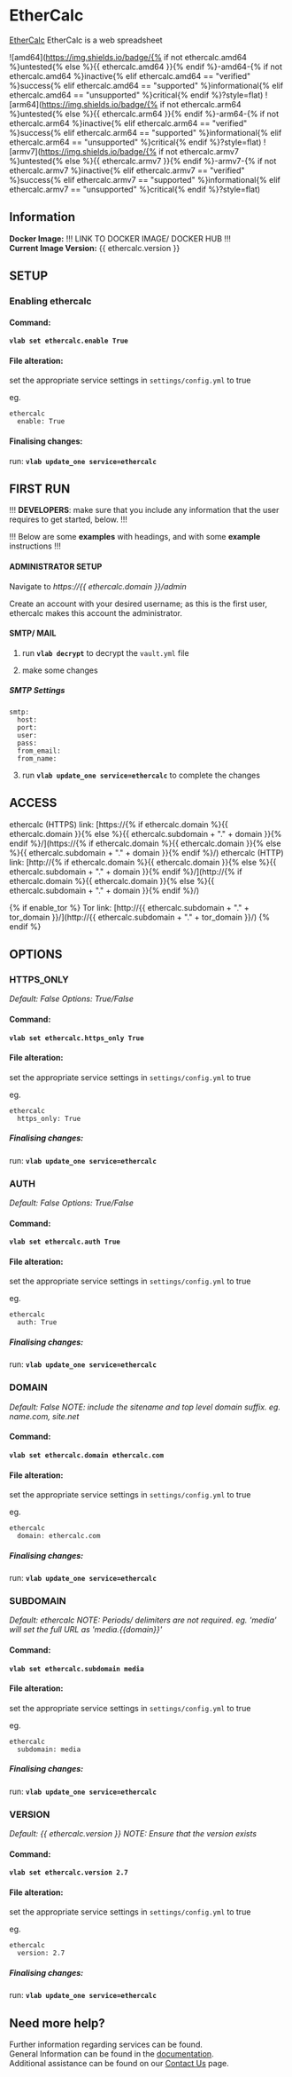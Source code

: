 # EtherCalc

[EtherCalc](https://ethercalc.net) EtherCalc is a web spreadsheet

![amd64](https://img.shields.io/badge/{% if not ethercalc.amd64 %}untested{% else %}{{ ethercalc.amd64 }}{% endif %}-amd64-{% if not ethercalc.amd64 %}inactive{% elif ethercalc.amd64 == "verified" %}success{% elif ethercalc.amd64 == "supported" %}informational{% elif ethercalc.amd64 == "unsupported" %}critical{% endif %}?style=flat)
![arm64](https://img.shields.io/badge/{% if not ethercalc.arm64 %}untested{% else %}{{ ethercalc.arm64 }}{% endif %}-arm64-{% if not ethercalc.arm64 %}inactive{% elif ethercalc.arm64 == "verified" %}success{% elif ethercalc.arm64 == "supported" %}informational{% elif ethercalc.arm64 == "unsupported" %}critical{% endif %}?style=flat)
![armv7](https://img.shields.io/badge/{% if not ethercalc.armv7 %}untested{% else %}{{ ethercalc.armv7 }}{% endif %}-armv7-{% if not ethercalc.armv7 %}inactive{% elif ethercalc.armv7 == "verified" %}success{% elif ethercalc.armv7 == "supported" %}informational{% elif ethercalc.armv7 == "unsupported" %}critical{% endif %}?style=flat)

## Information


**Docker Image:** !!! LINK TO DOCKER IMAGE/ DOCKER HUB !!!\
**Current Image Version:** {{ ethercalc.version }}

## SETUP

### Enabling ethercalc

#### Command:

**`vlab set ethercalc.enable True`**

#### File alteration:

set the appropriate service settings in `settings/config.yml` to true

eg.
```
ethercalc
  enable: True
```

#### Finalising changes:

run: **`vlab update_one service=ethercalc`**

## FIRST RUN

!!! **DEVELOPERS**: make sure that you include any information that the user requires to get started, below. !!!

!!! Below are some **examples** with headings, and with some **example** instructions !!!

#### ADMINISTRATOR SETUP

Navigate to *https://{{ ethercalc.domain }}/admin*

Create an account with your desired username; as this is the first user, ethercalc makes this account the administrator.

#### SMTP/ MAIL

1. run **`vlab decrypt`** to decrypt the `vault.yml` file

2. make some changes


##### SMTP Settings
```
smtp:
  host:
  port:
  user:
  pass:
  from_email:
  from_name:
```

3. run **`vlab update_one service=ethercalc`** to complete the changes


## ACCESS

ethercalc (HTTPS) link: [https://{% if ethercalc.domain %}{{ ethercalc.domain }}{% else %}{{ ethercalc.subdomain + "." + domain }}{% endif %}/](https://{% if ethercalc.domain %}{{ ethercalc.domain }}{% else %}{{ ethercalc.subdomain + "." + domain }}{% endif %}/)
ethercalc (HTTP) link: [http://{% if ethercalc.domain %}{{ ethercalc.domain }}{% else %}{{ ethercalc.subdomain + "." + domain }}{% endif %}/](http://{% if ethercalc.domain %}{{ ethercalc.domain }}{% else %}{{ ethercalc.subdomain + "." + domain }}{% endif %}/)

{% if enable_tor %}
Tor link: [http://{{ ethercalc.subdomain + "." + tor_domain }}/](http://{{ ethercalc.subdomain + "." + tor_domain }}/)
{% endif %}

## OPTIONS

### HTTPS_ONLY
*Default: False*
*Options: True/False*

#### Command:

**`vlab set ethercalc.https_only True`**

#### File alteration:

set the appropriate service settings in `settings/config.yml` to true

eg.
```
ethercalc
  https_only: True
```

##### Finalising changes:

run: **`vlab update_one service=ethercalc`**

### AUTH
*Default: False*
*Options: True/False*

#### Command:

**`vlab set ethercalc.auth True`**

#### File alteration:

set the appropriate service settings in `settings/config.yml` to true

eg.
```
ethercalc
  auth: True
```

##### Finalising changes:

run: **`vlab update_one service=ethercalc`**

### DOMAIN
*Default: False*
*NOTE: include the sitename and top level domain suffix. eg. name.com, site.net*

#### Command:

**`vlab set ethercalc.domain ethercalc.com`**

#### File alteration:

set the appropriate service settings in `settings/config.yml` to true

eg.
```
ethercalc
  domain: ethercalc.com
```

##### Finalising changes:

run: **`vlab update_one service=ethercalc`**

### SUBDOMAIN
*Default: ethercalc*
*NOTE: Periods/ delimiters are not required. eg. 'media' will set the full URL as 'media.{{domain}}'*

#### Command:

**`vlab set ethercalc.subdomain media`**

#### File alteration:

set the appropriate service settings in `settings/config.yml` to true

eg.
```
ethercalc
  subdomain: media
```

##### Finalising changes:

run: **`vlab update_one service=ethercalc`**

### VERSION
*Default: {{  ethercalc.version  }}*
*NOTE: Ensure that the version exists*

#### Command:

**`vlab set ethercalc.version 2.7`**

#### File alteration:

set the appropriate service settings in `settings/config.yml` to true

eg.
```
ethercalc
  version: 2.7
```

##### Finalising changes:

run: **`vlab update_one service=ethercalc`**

## Need more help?
Further information regarding services can be found. \
General Information can be found in the [documentation](https://docs.vivumlab.com). \
Additional assistance can be found on our [Contact Us](https://docs.vivumlab.com/Contact-us) page.
